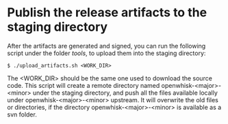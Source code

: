 <!--
#
# Licensed to the Apache Software Foundation (ASF) under one or more contributor
# license agreements.  See the NOTICE file distributed with this work for additional
# information regarding copyright ownership.  The ASF licenses this file to you
# under the Apache License, Version 2.0 (the # "License"); you may not use this
# file except in compliance with the License.  You may obtain a copy of the License
# at:
#
# http://www.apache.org/licenses/LICENSE-2.0
#
# Unless required by applicable law or agreed to in writing, software distributed
# under the License is distributed on an "AS IS" BASIS, WITHOUT WARRANTIES OR
# CONDITIONS OF ANY KIND, either express or implied.  See the License for the
# specific language governing permissions and limitations under the License.
#
-->

# Publish the release artifacts to the staging directory

After the artifacts are generated and signed, you can run the following script under the folder _tools_, to upload them
into the staging directory:

```
$ ./upload_artifacts.sh <WORK_DIR>
```

The <WORK_DIR> should be the same one used to download the source code. This script will create a remote directory named
openwhisk-\<major\>-\<minor\> under the staging directory, and push all the files available locally under openwhisk-\<major\>-\<minor\>
upstream. It will overwrite the old files or directories, if the directory openwhisk-\<major\>-\<minor\> is available as a svn folder.
